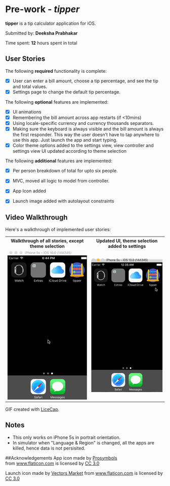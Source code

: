 # Pre-work - *tipper*

**tipper** is a tip calculator application for iOS.

Submitted by: **Deeksha Prabhakar**

Time spent: **12** hours spent in total

## User Stories

The following **required** functionality is complete:

* [x] User can enter a bill amount, choose a tip percentage, and see the tip and total values.
* [x] Settings page to change the default tip percentage.

The following **optional** features are implemented:
* [x] UI animations
* [x] Remembering the bill amount across app restarts (if <10mins)
* [x] Using locale-specific currency and currency thousands separators.
* [x] Making sure the keyboard is always visible and the bill amount is always the first responder. This way the user doesn't have to tap anywhere to use this app. Just launch the app and start typing.
* [x] Color theme options added to the settings view, view controller and settings view UI updated according to theme selection

The following **additional** features are implemented:

- [x] Per person breakdown of total for upto six people.
- [x] MVC, moved all logic to model from controller.
- [x] App Icon added
- [x] Launch image added with autolayout constraints


## Video Walkthrough 

Here's a walkthrough of implemented user stories:
<table>
<tr><th>Walkthrough of all stories, except theme selection</th><th>Updated UI, theme selection added to settings</th></tr>
<tr><td>
<img src='https://github.com/DeekshaPrabhakar/tipper/blob/master/tipperWalkthroughWithAnimations.gif' title='Video Walkthrough' width='' alt='Video Walkthrough' />
</td>
<td><img src='https://github.com/DeekshaPrabhakar/tipper/blob/master/tipperWalkthroughWithThemeSelection.gif' title='Video Walkthrough' width='' alt='Video Walkthrough' />
</td>
</tr>
</table>

GIF created with [LiceCap](http://www.cockos.com/licecap/).

## Notes

* This only works on iPhone 5s in portrait orientation.
* In simulator when "Language & Region" is changed, all the apps are killed, hence data is not persisited.

##Acknowledgements
<span class="wysiwyg-font-size-large">App icon made by <a href="http://www.flaticon.com/authors/prosymbols" title="Prosymbols">Prosymbols</a> from&nbsp;<a title="Flaticon" href="http://www.flaticon.com">www.flaticon.com</a>&nbsp;is licensed by <a href="http://creativecommons.org/licenses/by/3.0/" title="Creative Commons BY 3.0" target="_blank">CC 3.0</a></span>

<span class="wysiwyg-font-size-large">Launch icon made by <a href="http://www.flaticon.com/authors/vectors-market" title="Vectors Market">Vectors Market</a> from&nbsp;<a title="Flaticon" href="http://www.flaticon.com">www.flaticon.com</a>&nbsp;is licensed by <a href="http://creativecommons.org/licenses/by/3.0/" title="Creative Commons BY 3.0" target="_blank">CC 3.0</a></span>

